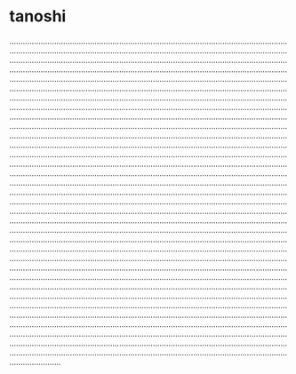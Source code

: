 # tanoshi

...............................................................................................................................................................................................................................................................................................................................................................................................................................................................................................................................................................................................................................................................................................................................................................................................................................................................................................................................................................................................................................................................................................................................................................................................................................................................................................................................................................................................................................................................................................................................................................................................................................................................................................................................................................................................................................................................................................................................................................................................................................................................................................................................................................................................................................................................................................................................................................................................................................................................................................................................................................................................................................................................................................................................................................................................................................................................................................................................................................................................................................................................................................................................................................................................................................................................................................................................................................................................................................................................................................................................................................................................................................................................................................................................................................................................................................................................................................................................................................................................................................................................................................................................................................................................................................................................................................................................................................................................................